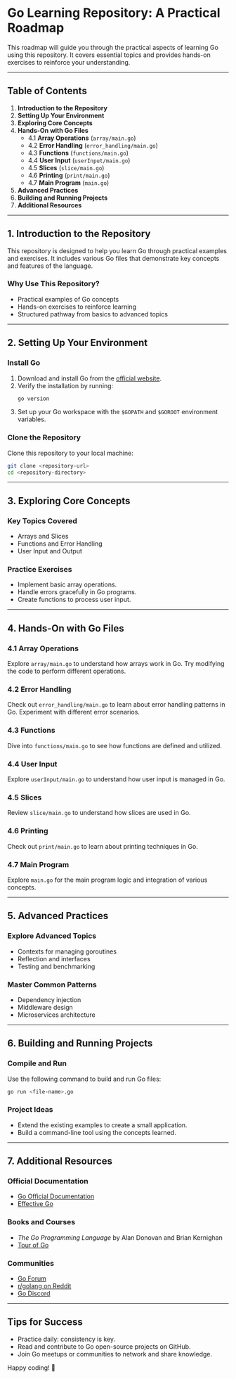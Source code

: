 # Go Learning Repository: A Practical Roadmap

This roadmap will guide you through the practical aspects of learning Go using this repository. It covers essential topics and provides hands-on exercises to reinforce your understanding.

---

## Table of Contents

1. **Introduction to the Repository**
2. **Setting Up Your Environment**
3. **Exploring Core Concepts**
4. **Hands-On with Go Files**
   - 4.1 **Array Operations** (`array/main.go`)
   - 4.2 **Error Handling** (`error_handling/main.go`)
   - 4.3 **Functions** (`functions/main.go`)
   - 4.4 **User Input** (`userInput/main.go`)
   - 4.5 **Slices** (`slice/main.go`)
   - 4.6 **Printing** (`print/main.go`)
   - 4.7 **Main Program** (`main.go`)
5. **Advanced Practices**
6. **Building and Running Projects**
7. **Additional Resources**

---

## 1. Introduction to the Repository

This repository is designed to help you learn Go through practical examples and exercises. It includes various Go files that demonstrate key concepts and features of the language.

### Why Use This Repository?

- Practical examples of Go concepts
- Hands-on exercises to reinforce learning
- Structured pathway from basics to advanced topics

---

## 2. Setting Up Your Environment

### Install Go

1. Download and install Go from the [official website](https://golang.org/).
2. Verify the installation by running:
   ```bash
   go version
   ```
3. Set up your Go workspace with the `$GOPATH` and `$GOROOT` environment variables.

### Clone the Repository

Clone this repository to your local machine:

```bash
git clone <repository-url>
cd <repository-directory>
```

---

## 3. Exploring Core Concepts

### Key Topics Covered

- Arrays and Slices
- Functions and Error Handling
- User Input and Output

### Practice Exercises

- Implement basic array operations.
- Handle errors gracefully in Go programs.
- Create functions to process user input.

---

## 4. Hands-On with Go Files

### 4.1 Array Operations

Explore `array/main.go` to understand how arrays work in Go. Try modifying the code to perform different operations.

### 4.2 Error Handling

Check out `error_handling/main.go` to learn about error handling patterns in Go. Experiment with different error scenarios.

### 4.3 Functions

Dive into `functions/main.go` to see how functions are defined and utilized.

### 4.4 User Input

Explore `userInput/main.go` to understand how user input is managed in Go.

### 4.5 Slices

Review `slice/main.go` to understand how slices are used in Go.

### 4.6 Printing

Check out `print/main.go` to learn about printing techniques in Go.

### 4.7 Main Program

Explore `main.go` for the main program logic and integration of various concepts.

---

## 5. Advanced Practices

### Explore Advanced Topics

- Contexts for managing goroutines
- Reflection and interfaces
- Testing and benchmarking

### Master Common Patterns

- Dependency injection
- Middleware design
- Microservices architecture

---

## 6. Building and Running Projects

### Compile and Run

Use the following command to build and run Go files:

```bash
go run <file-name>.go
```

### Project Ideas

- Extend the existing examples to create a small application.
- Build a command-line tool using the concepts learned.

---

## 7. Additional Resources

### Official Documentation

- [Go Official Documentation](https://golang.org/doc/)
- [Effective Go](https://golang.org/doc/effective_go)

### Books and Courses

- _The Go Programming Language_ by Alan Donovan and Brian Kernighan
- [Tour of Go](https://tour.golang.org/)

### Communities

- [Go Forum](https://forum.golangbridge.org/)
- [r/golang on Reddit](https://www.reddit.com/r/golang/)
- [Go Discord](https://discord.com/invite/golang)

---

## Tips for Success

- Practice daily: consistency is key.
- Read and contribute to Go open-source projects on GitHub.
- Join Go meetups or communities to network and share knowledge.

Happy coding! 🚀
